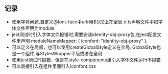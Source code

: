 
## **记录**

* 使用字体问题,自定义@font-face中urlr用${}加上在全局.d.ts声明文件中把字体文件声明为module
* jest测试时引入字体文件报错时,需要安装identity-obj-proxy包,在jest配置文件里声明
  moduleNameMapper: {
    iconfont: "identity-obj-proxy"
  },
* 可以定义在局部，也可以使用createGlobalStyle定义在全局, GlobalStyle也是一个组件,与StylesWrapper平级或者在全局
* 使用jest测试时报错，但是在style-components里引入字体文件运行不报错
* 可以直接引入在组件里面引入iconfont.css
